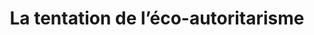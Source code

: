 ---
layout: post
title: La tentation de l’éco-autoritarisme
description: La crise environnementale nécessite des politiques publiques drastiques que les démocraties échouent encore à mettre en oeuvre.
link: https://medium.com/caium/la-tentation-de-l%C3%A9co-autoritarisme-259fd9c703a
picture: assets/images/ecoautoritarisme.jpg
categories: blog
publisher: CAIUM
---